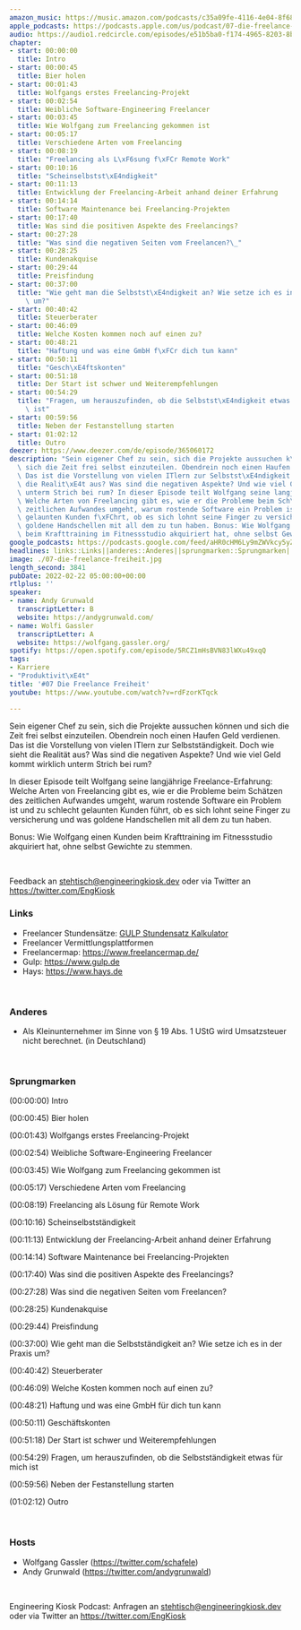```yaml
---
amazon_music: https://music.amazon.com/podcasts/c35a09fe-4116-4e04-8f68-77d61b112e46/episodes/d7e5bc38-3464-475c-998c-1deda993203e/engineering-kiosk-07-die-freelance-freiheit
apple_podcasts: https://podcasts.apple.com/us/podcast/07-die-freelance-freiheit/id1603082924?i=1000551841726
audio: https://audio1.redcircle.com/episodes/e51b5ba0-f174-4965-8203-8b5673dac440/stream.mp3
chapter:
- start: 00:00:00
  title: Intro
- start: 00:00:45
  title: Bier holen
- start: 00:01:43
  title: Wolfgangs erstes Freelancing-Projekt
- start: 00:02:54
  title: Weibliche Software-Engineering Freelancer
- start: 00:03:45
  title: Wie Wolfgang zum Freelancing gekommen ist
- start: 00:05:17
  title: Verschiedene Arten vom Freelancing
- start: 00:08:19
  title: "Freelancing als L\xF6sung f\xFCr Remote Work"
- start: 00:10:16
  title: "Scheinselbstst\xE4ndigkeit"
- start: 00:11:13
  title: Entwicklung der Freelancing-Arbeit anhand deiner Erfahrung
- start: 00:14:14
  title: Software Maintenance bei Freelancing-Projekten
- start: 00:17:40
  title: Was sind die positiven Aspekte des Freelancings?
- start: 00:27:28
  title: "Was sind die negativen Seiten vom Freelancen?\_"
- start: 00:28:25
  title: Kundenakquise
- start: 00:29:44
  title: Preisfindung
- start: 00:37:00
  title: "Wie geht man die Selbstst\xE4ndigkeit an? Wie setze ich es in der Praxis\
    \ um?"
- start: 00:40:42
  title: Steuerberater
- start: 00:46:09
  title: Welche Kosten kommen noch auf einen zu?
- start: 00:48:21
  title: "Haftung und was eine GmbH f\xFCr dich tun kann"
- start: 00:50:11
  title: "Gesch\xE4ftskonten"
- start: 00:51:18
  title: Der Start ist schwer und Weiterempfehlungen
- start: 00:54:29
  title: "Fragen, um herauszufinden, ob die Selbstst\xE4ndigkeit etwas f\xFCr mich\
    \ ist"
- start: 00:59:56
  title: Neben der Festanstellung starten
- start: 01:02:12
  title: Outro
deezer: https://www.deezer.com/de/episode/365060172
description: "Sein eigener Chef zu sein, sich die Projekte aussuchen k\xF6nnen und\
  \ sich die Zeit frei selbst einzuteilen. Obendrein noch einen Haufen Geld verdienen.\
  \ Das ist die Vorstellung von vielen ITlern zur Selbstst\xE4ndigkeit. Doch wie sieht\
  \ die Realit\xE4t aus? Was sind die negativen Aspekte? Und wie viel Geld kommt wirklich\
  \ unterm Strich bei rum? In dieser Episode teilt Wolfgang seine langj\xE4hrige Freelance-Erfahrung:\
  \ Welche Arten von Freelancing gibt es, wie er die Probleme beim Sch\xE4tzen des\
  \ zeitlichen Aufwandes umgeht, warum rostende Software ein Problem ist und zu schlecht\
  \ gelaunten Kunden f\xFChrt, ob es sich lohnt seine Finger zu versicherung und was\
  \ goldene Handschellen mit all dem zu tun haben. Bonus: Wie Wolfgang einen Kunden\
  \ beim Krafttraining im Fitnessstudio akquiriert hat, ohne selbst Gewichte zu stemmen."
google_podcasts: https://podcasts.google.com/feed/aHR0cHM6Ly9mZWVkcy5yZWRjaXJjbGUuY29tLzBlY2ZkZmQ3LWZkYTEtNGMzZC05NTE1LTQ3NjcyN2Y5ZGY1ZQ/episode/MjZiMDkyOTktY2UwMS00ZWMwLTg0MDEtZjZkOGIyMzQ2MWVk?sa=X&ved=0CAUQkfYCahcKEwi4xMSxj4L4AhUAAAAAHQAAAAAQNQ
headlines: links::Links||anderes::Anderes||sprungmarken::Sprungmarken||hosts::Hosts
image: ./07-die-freelance-freiheit.jpg
length_second: 3841
pubDate: 2022-02-22 05:00:00+00:00
rtlplus: ''
speaker:
- name: Andy Grunwald
  transcriptLetter: B
  website: https://andygrunwald.com/
- name: Wolfi Gassler
  transcriptLetter: A
  website: https://wolfgang.gassler.org/
spotify: https://open.spotify.com/episode/5RCZ1mHsBVN83lWXu49xqQ
tags:
- Karriere
- "Produktivit\xE4t"
title: '#07 Die Freelance Freiheit'
youtube: https://www.youtube.com/watch?v=rdFzorKTqck

---
```

<p>Sein eigener Chef zu sein, sich die Projekte aussuchen können und sich die Zeit frei selbst einzuteilen. Obendrein noch einen Haufen Geld verdienen. Das ist die Vorstellung von vielen ITlern zur Selbstständigkeit. Doch wie sieht die Realität aus? Was sind die negativen Aspekte? Und wie viel Geld kommt wirklich unterm Strich bei rum?</p><p>In dieser Episode teilt Wolfgang seine langjährige Freelance-Erfahrung: Welche Arten von Freelancing gibt es, wie er die Probleme beim Schätzen des zeitlichen Aufwandes umgeht, warum rostende Software ein Problem ist und zu schlecht gelaunten Kunden führt, ob es sich lohnt seine Finger zu versicherung und was goldene Handschellen mit all dem zu tun haben.</p><p>Bonus: Wie Wolfgang einen Kunden beim Krafttraining im Fitnessstudio akquiriert hat, ohne selbst Gewichte zu stemmen.</p><p><br></p><p>Feedback an <a href="mailto:stehtisch@engineeringkiosk.dev" rel="nofollow">stehtisch@engineeringkiosk.dev</a> oder via Twitter an <a href="https://twitter.com/EngKiosk" rel="nofollow">https://twitter.com/EngKiosk</a></p><h3 id="links">Links</h3><ul><li>Freelancer Stundensätze: <a href="https://www.gulp.de/stundensatzkalkulator" rel="nofollow">GULP Stundensatz Kalkulator</a></li><li>Freelancer Vermittlungsplattformen</li><li>Freelancermap: <a href="https://www.freelancermap.de/" rel="nofollow">https://www.freelancermap.de/</a></li><li>Gulp: <a href="https://www.gulp.de" rel="nofollow">https://www.gulp.de</a></li><li>Hays: <a href="https://www.hays.de" rel="nofollow">https://www.hays.de</a></li></ul><p><br></p><h3 id="anderes">Anderes</h3><ul><li>Als Kleinunternehmer im Sinne von § 19 Abs. 1 UStG wird Umsatzsteuer nicht berechnet. (in Deutschland)</li></ul><p><br></p><h3 id="sprungmarken">Sprungmarken</h3><p>(00:00:00) Intro</p><p>(00:00:45) Bier holen</p><p>(00:01:43) Wolfgangs erstes Freelancing-Projekt</p><p>(00:02:54) Weibliche Software-Engineering Freelancer</p><p>(00:03:45) Wie Wolfgang zum Freelancing gekommen ist</p><p>(00:05:17) Verschiedene Arten vom Freelancing</p><p>(00:08:19) Freelancing als Lösung für Remote Work</p><p>(00:10:16) Scheinselbstständigkeit</p><p>(00:11:13) Entwicklung der Freelancing-Arbeit anhand deiner Erfahrung</p><p>(00:14:14) Software Maintenance bei Freelancing-Projekten</p><p>(00:17:40) Was sind die positiven Aspekte des Freelancings?</p><p>(00:27:28) Was sind die negativen Seiten vom Freelancen? </p><p>(00:28:25) Kundenakquise</p><p>(00:29:44) Preisfindung</p><p>(00:37:00) Wie geht man die Selbstständigkeit an? Wie setze ich es in der Praxis um?</p><p>(00:40:42) Steuerberater</p><p>(00:46:09) Welche Kosten kommen noch auf einen zu?</p><p>(00:48:21) Haftung und was eine GmbH für dich tun kann</p><p>(00:50:11) Geschäftskonten</p><p>(00:51:18) Der Start ist schwer und Weiterempfehlungen</p><p>(00:54:29) Fragen, um herauszufinden, ob die Selbstständigkeit etwas für mich ist</p><p>(00:59:56) Neben der Festanstellung starten</p><p>(01:02:12) Outro</p><p><br></p><h3 id="hosts">Hosts</h3><ul><li>Wolfgang Gassler (<a href="https://twitter.com/schafele" rel="nofollow">https://twitter.com/schafele</a>)</li><li>Andy Grunwald (<a href="https://twitter.com/andygrunwald" rel="nofollow">https://twitter.com/andygrunwald</a>)</li></ul><p><br></p><p>Engineering Kiosk Podcast: Anfragen an <a href="mailto:stehtisch@engineeringkiosk.dev" rel="nofollow">stehtisch@engineeringkiosk.dev</a> oder via Twitter an <a href="https://twitter.com/EngKiosk" rel="nofollow">https://twitter.com/EngKiosk</a></p>